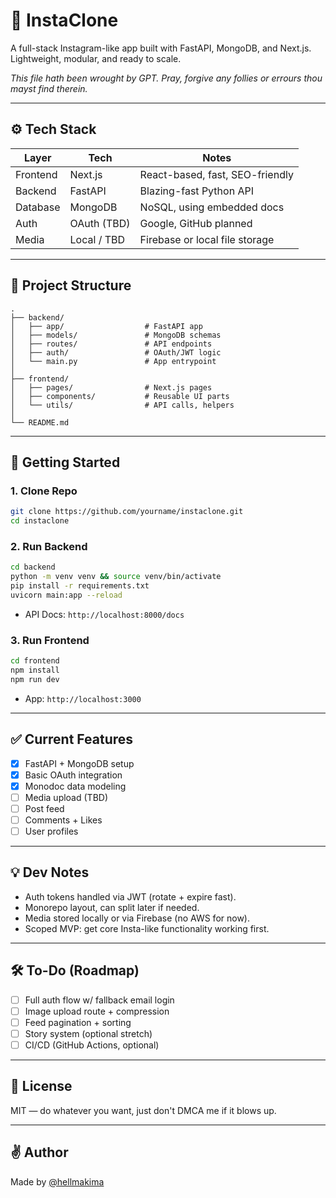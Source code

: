 # 📸 InstaClone

A full-stack Instagram-like app built with FastAPI, MongoDB, and Next.js.  
Lightweight, modular, and ready to scale.

_*This file hath been wrought by GPT. Pray, forgive any follies or errours thou mayst find therein.*_

---

## ⚙️ Tech Stack

| Layer     | Tech        | Notes                           |
|-----------|-------------|---------------------------------|
| Frontend  | Next.js     | React-based, fast, SEO-friendly |
| Backend   | FastAPI     | Blazing-fast Python API         |
| Database  | MongoDB     | NoSQL, using embedded docs      |
| Auth      | OAuth (TBD) | Google, GitHub planned          |
| Media     | Local / TBD | Firebase or local file storage  |

---

## 🚧 Project Structure

```
.
├── backend/
│   ├── app/                  # FastAPI app
│   ├── models/               # MongoDB schemas
│   ├── routes/               # API endpoints
│   ├── auth/                 # OAuth/JWT logic
│   └── main.py               # App entrypoint
│
├── frontend/
│   ├── pages/                # Next.js pages
│   ├── components/           # Reusable UI parts
│   └── utils/                # API calls, helpers
│
└── README.md
```

---

## 🚀 Getting Started

### 1. Clone Repo

```bash
git clone https://github.com/yourname/instaclone.git
cd instaclone
```

### 2. Run Backend

```bash
cd backend
python -m venv venv && source venv/bin/activate
pip install -r requirements.txt
uvicorn main:app --reload
```

- API Docs: `http://localhost:8000/docs`

### 3. Run Frontend

```bash
cd frontend
npm install
npm run dev
```

- App: `http://localhost:3000`

---

## ✅ Current Features

- [x] FastAPI + MongoDB setup
- [x] Basic OAuth integration
- [x] Monodoc data modeling
- [ ] Media upload (TBD)
- [ ] Post feed
- [ ] Comments + Likes
- [ ] User profiles

---

## 💡 Dev Notes

- Auth tokens handled via JWT (rotate + expire fast).
- Monorepo layout, can split later if needed.
- Media stored locally or via Firebase (no AWS for now).
- Scoped MVP: get core Insta-like functionality working first.

---

## 🛠 To-Do (Roadmap)

- [ ] Full auth flow w/ fallback email login
- [ ] Image upload route + compression
- [ ] Feed pagination + sorting
- [ ] Story system (optional stretch)
- [ ] CI/CD (GitHub Actions, optional)

---

## 📜 License

MIT — do whatever you want, just don't DMCA me if it blows up.

---

## ✌️ Author

Made by [@hellmakima](https://github.com/hellmakima)
